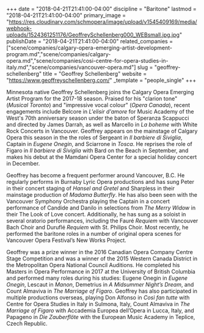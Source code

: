 +++
date = "2018-04-21T21:41:00-04:00"
discipline = "Baritone"
lastmod = "2018-04-21T21:41:00-04:00"
primary_image = "https://res.cloudinary.com/schmopera/image/upload/v1545409169/media/webhook-uploads/1524361251176/GeoffreySchellenberg000_WEBsmall.jpg.jpg"
publishDate = "2018-04-21T21:41:00-04:00"
related_companies = ["scene/companies/calgary-opera-emerging-artist-development-program.md","scene/companies/calgary-opera.md","scene/companies/cosi-centre-for-opera-studies-in-italy.md","scene/companies/vancouver-opera.md"]
slug = "geoffrey-schellenberg"
title = "Geoffrey Schellenberg"
website = "https://www.geoffreyschellenberg.com/"
_template = "people_single"
+++

Minnesota native Geoffrey Schellenberg joins the Calgary Opera Emerging Artist Program for the 2017-18 season. Praised for his "clarion tone" (*Musical Toronto*) and "impressive vocal colour" (*Opera Canada*), recent engagements include Belcore in *L'elisir d'amore* for Music Academy of the West's 70th anniversary season under the baton of Speranza Scappucci and directed by James Darrah, as well as Marcello in *La boheme* with White Rock Concerts in Vancouver. Geoffrey appears on the mainstage of Calgary Opera this season in the the roles of Sergeant in *Il barbiere di Siviglia*, Captain in *Eugene Onegin*, and Sciarrone in *Tosca*. He reprises the role of Figaro in *Il barbiere di Siviglia* with Bard on the Beach in September, and makes his debut at the Mamdani Opera Center for a special holiday concert in December.

Geoffrey has become a frequent performer around Vancouver, B.C. He regularly performs in Burnaby Lyric Opera productions and has sung Peter in their concert staging of *Hansel and Gretel* and Sharpless in their mainstage production of *Madama Butterfly*. He has also been seen with the Vancouver Symphony Orchestra playing the Captain in a concert performance of Candide and Danilo in selections from *The Merry Widow* in their The Look of Love concert. Additionally, he has sung as a soloist in several oratorio performances, including the Fauré *Requiem* with Vancouver Bach Choir and Duruflé *Requiem* with St. Philips Choir. Most recently, he performed the baritone roles in a number of original opera scenes for Vancouver Opera Festival’s New Works Project.

Geoffrey was a prize winner in the 2016 Canadian Opera Company Centre Stage Competition and was a winner of the 2015 Western Canada District in the Metropolitan Opera National Council Auditions. He completed his Masters in Opera Performance in 2017 at the University of British Columbia and performed many roles during his studies: Eugene Onegin in *Eugene Onegin*, Lescaut in *Manon*, Demetrius in *A Midsummer Night’s Dream*, and Count Almaviva in *The Marriage of Figaro*. Geoffrey has also participated in multiple productions overseas, playing Don Alfonso in *Così fan tutte* with Centre for Opera Studies in Italy in Sulmona, Italy, Count Almaviva in *The Marriage of Figaro* with Accademia Europea dell’Opera in Lucca, Italy, and Papageno in *Die Zauberflöte* with the European Music Academy in Teplice, Czech Republic.
